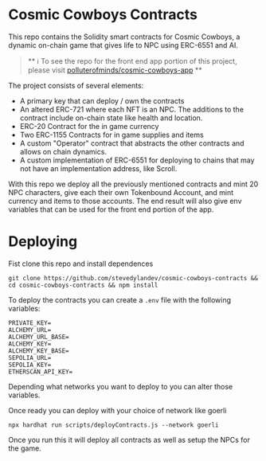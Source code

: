 # Cosmic Cowboys Contracts

This repo contains the Solidity smart contracts for Cosmic Cowboys, a dynamic on-chain game that gives life to NPC using ERC-6551 and AI.

> ** ℹ️ To see the repo for the front end app portion of this project, please visit [polluterofminds/cosmic-cowboys-app](https://github.com/polluterofminds/cosmic-cowboys-app) **

The project consists of several elements: 
- A primary key that can deploy / own the contracts 
- An altered ERC-721 where each NFT is an NPC. The additions to the contract include on-chain state like health and location.
- ERC-20 Contract for the in game currency
- Two ERC-1155 Contracts for in game supplies and items 
- A custom "Operator" contract that abstracts the other contracts and allows on chain dynamics.
- A custom implementation of ERC-6551 for deploying to chains that may not have an implementation address, like Scroll. 

With this repo we deploy all the previously mentioned contracts and mint 20 NPC characters, give each their own Tokenbound Account, and mint currency and items to those accounts. The end result will also give env variables that can be used for the front end portion of the app. 

# Deploying

Fist clone this repo and install dependences
```
git clone https://github.com/stevedylandev/cosmic-cowboys-contracts && cd cosmic-cowboys-contracts && npm install
```

To deploy the contracts you can create a `.env` file with the following variables:

```
PRIVATE_KEY=
ALCHEMY_URL=
ALCHEMY_URL_BASE=
ALCHEMY_KEY=
ALCHEMY_KEY_BASE=
SEPOLIA_URL=
SEPOLIA_KEY=
ETHERSCAN_API_KEY=
```
Depending what networks you want to deploy to you can alter those variables. 

Once ready you can deploy with your choice of network like goerli
```
npx hardhat run scripts/deployContracts.js --network goerli
```
Once you run this it will deploy all contracts as well as setup the NPCs for the game. 
